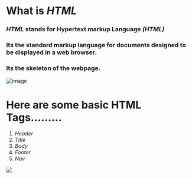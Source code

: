 # What is *HTML*
### *HTML* stands for Hypertext markup Language *(HTML)*
### Its the standard markup language for documents designed to be displayed in a web browser.
### Its the skeleton of the webpage.
![image](https://user-images.githubusercontent.com/74502839/112176943-e6678580-8bce-11eb-976c-5e4b8cc394c0.png)
# Here are some basic HTML Tags.........
1. *Header*
2. *Title*
3. *Body*
4. *Footer*
5. *Nav*
 
![](https://i.pinimg.com/564x/50/f1/a5/50f1a549940af996bd8ca4c4a919ddc2.jpg)
